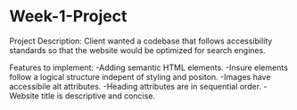 # Week-1-Project

Project Description: Client wanted a codebase that follows accessibility standards so that the website would be optimized for search engines.

Features to implement:
-Adding semantic HTML elements.
-Insure elements follow a logical structure indepent of styling and positon.
-Images have accessibile alt attributes.
-Heading attributes are in sequential order.
-Website title is descriptive and concise.
